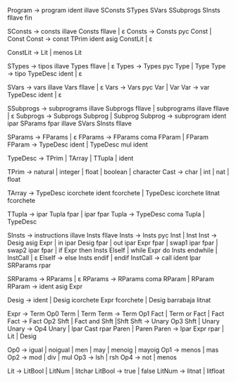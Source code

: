 Program → program ident illave SConsts STypes SVars SSubprogs SInsts fllave fin

SConsts → consts illave Consts fllave | ɛ
Consts → Consts pyc Const | Const
Const → const TPrim ident asig ConstLit | ɛ

ConstLit → Lit | menos Lit

STypes → tipos illave Types fllave | ɛ
Types → Types pyc Type | Type
Type → tipo TypeDesc ident | ɛ

SVars → vars illave Vars fllave | ɛ
Vars → Vars pyc Var | Var
Var → var TypeDesc ident | ɛ

SSubprogs → subprograms illave Subprogs fllave | subprograms illave fllave | ɛ
Subprogs → Subprogs Subprog | Subprog
Subprog → subprogram ident ipar SParams fpar illave SVars SInsts fllave

SParams → FParams | ɛ
FParams → FParams coma FParam | FParam
FParam → TypeDesc ident | TypeDesc mul ident

TypeDesc → TPrim | TArray | TTupla | ident

TPrim → natural | integer | float | boolean | character
Cast → char | int | nat | float

TArray → TypeDesc icorchete ident fcorchete | TypeDesc icorchete litnat fcorchete

TTupla → ipar Tupla fpar | ipar fpar
Tupla → TypeDesc coma Tupla | TypeDesc

SInsts → instructions illave Insts fllave
Insts → Insts pyc Inst | Inst
Inst → Desig asig Expr
     | in ipar Desig fpar
     | out ipar Expr fpar
     | swap1 ipar fpar
     | swap2 ipar fpar
     | if Expr then Insts ElseIf
     | while Expr do Insts endwhile
     | InstCall
     | ɛ
ElseIf → else Insts endif | endif
InstCall → call ident lpar SRParams rpar

SRParams → RParams | ɛ
RParams → RParams coma RParam | RParam
RParam → ident asig Expr

Desig → ident | Desig icorchete Expr fcorchete | Desig barrabaja litnat

Expr → Term Op0 Term | Term
Term → Term Op1 Fact | Term or Fact | Fact
Fact → Fact Op2 Shft | Fact and Shft |Shft
Shft → Unary Op3 Shft | Unary
Unary → Op4 Unary | lpar Cast rpar Paren | Paren
Paren → lpar Expr rpar | Lit | Desig

Op0 → igual | noigual | men | may | menoig | mayoig
Op1 →  menos | mas
Op2 →  mod | div | mul
Op3 → lsh | rsh
Op4 → not | menos

Lit → LitBool | LitNum | litchar
LitBool → true | false
LitNum → litnat | litfloat
